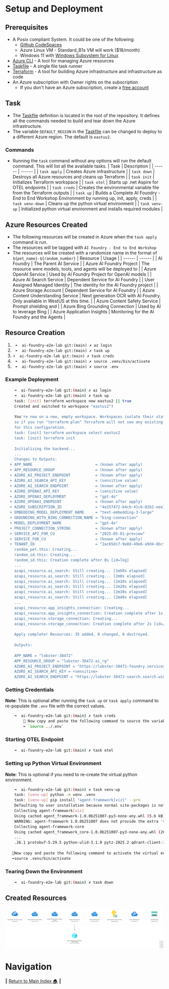 # Setup and Deployment

## Prerequisites
* A Posix compliant System. It could be one of the following:
    * [Github CodeSpaces](https://github.com/features/codespaces)
    * Azure Linux VM - Standard_B1s VM will work ($18/month)
    * Windows 11 with [Windows Subsystem for Linux](https://docs.microsoft.com/en-us/windows/wsl/install)
* [Azure CLI](https://docs.microsoft.com/en-us/cli/azure/install-azure-cli) - A tool for managing Azure resources
* [Taskfile](https://taskfile.dev/#/) - A single file task runner
* [Terraform](https://www.terraform.io/) - A tool for building Azure infrastructure and infrastructure as code
* An Azure subscription with Owner rights on the subscription
    * If you don't have an Azure subscription, create a [free account](https://azure.microsoft.com/en-us/free/)

## Task
* The [Taskfile](../Taskfile.yaml) definition is located in the root of the repository. It defines all the commands needed to build and tear down the Azure infrastructure.
* The variable `DEFAULT_REGION` in the [Taskfile](../Taskfile.yaml) can be changed to deploy to a different Azure region. The default is `eastus2`.

### Commands
* Running the `task` command without any options will run the default command. This will list all the available tasks.
    | Task |  Description | 
    | ------ | ------ |
    | `task apply` | Creates Azure infrastructure |
    | `task down`  | Destroys all Azure resources and cleans up Terraform |
    | `task init`  | Initializes Terraform workspace |
    | `task otel`  | Starts up .net Aspire for OTEL endpoints |
    | `task creds`  | Creates the environmental variable file from the Terraform outputs |
    | `task up`    | Builds a Complete AI Foundry - End to End Workshop Environment by running up, init, apply, creds |
    | `task venv-down` | Cleans up the python virtual environment |
    | `task venv-up` | Initialized python virtual environment and installs required modules |

## Azure Resources Created
* The following resources will be created in Azure when the `task apply` command is run.
* The resources will be tagged with `AI Foundry - End to End Workshop`
* The resources will be created with a randomize name in the format of `${pet_name}-${random_number}`
    | Resource |  Usage | 
    | ------ | ------ |
    | AI Foundry | The Parent AI Service |
    | Azure AI Foundry Project | The resource were models, tools, and agents will be deployed to |
    | Azure OpenAI Service | Used by AI Foundry Project for OpenAI models |
    | Azure AI Search Service | Dependent Service for AI Foundry |
    | User Assigned Managed Identity | The identity for the AI Foundry project  |
    | Azure Storage Account | Dependent Service for AI Foundry |
    | Azure Content Understanding Service | Next generation OCR with AI Foundry. Only available in WestUS at this time. |
    | Azure Content Safety Service | Prompt shielding and   |
    | Azure Bing Grounding Connection | Used by AI to leverage Bing |
    | Azure Application Insights | Monitoring for the AI Foundry and the Agents |

## Resource Creation 
1. ``` ➜  ai-foundry-e2e-lab git:(main) ✗ az login```
1. ``` ➜  ai-foundry-e2e-lab git:(main) ✗ task up``` 
1. ``` ➜  ai-foundry-e2e-lab git:(main) ✗ task creds ```  
1. ``` ➜  ai-foundry-e2e-lab git:(main) ✗ source .venv/bin/activate``` 
1. ``` ➜  ai-foundry-e2e-lab git:(main) ✗ source .env``` 

### Example Deployment
```bash
    ➜  ai-foundry-e2e-lab git:(main) ✗ az login
    ➜  ai-foundry-e2e-lab git:(main) ✗ task up
    task: [init] terraform workspace new eastus2 || true
    Created and switched to workspace "eastus2"!

    You're now on a new, empty workspace. Workspaces isolate their state,
    so if you run "terraform plan" Terraform will not see any existing state
    for this configuration.
    task: [init] terraform workspace select eastus2
    task: [init] terraform init

    Initializing the backend...
    ...
    Changes to Outputs:
  + APP_NAME                            = (known after apply)
  + APP_RESOURCE_GROUP                  = (known after apply)
  + AZURE_AI_PROJECT_ENDPOINT           = (known after apply)
  + AZURE_AI_SEARCH_API_KEY             = (sensitive value)
  + AZURE_AI_SEARCH_ENDPOINT            = (known after apply)
  + AZURE_OPENAI_API_KEY                = (sensitive value)
  + AZURE_OPENAI_DEPLOYMENT             = "gpt-4o"
  + AZURE_OPENAI_ENDPOINT               = (known after apply)
  + AZURE_SUBSCRIPTION_ID               = "4e257472-b4cb-41cb-82b2-eee19d59307b"
  + EMBEDDING_MODEL_DEPLOYMENT_NAME     = "text-embedding-3-large"
  + GROUNDING_WITH_BING_CONNECTION_NAME = "bing-connection"
  + MODEL_DEPLOYMENT_NAME               = "gpt-4o"
  + PROJECT_CONNECTION_STRING           = (known after apply)
  + SERVICE_API_FOR_CU                  = "2025-05-01-preview"
  + SERVICE_FOR_CU                      = (known after apply)
  + TENANT_ID                           = "2ac65dc7-9e8d-49e6-a9d4-6bcfdc6adb1f"
    random_pet.this: Creating...
    random_id.this: Creating...
    random_id.this: Creation complete after 0s [id=lkg]
    ...
    azapi_resource.ai_search: Still creating... [1m50s elapsed]
    azapi_resource.ai_search: Still creating... [2m0s elapsed]
    azapi_resource.ai_search: Still creating... [2m10s elapsed]
    azapi_resource.ai_search: Still creating... [2m20s elapsed]
    azapi_resource.ai_search: Still creating... [2m30s elapsed]
    azapi_resource.ai_search: Still creating... [2m40s elapsed]
    ...
    azapi_resource.app_insights_connection: Creating...
    azapi_resource.app_insights_connection: Creation complete after 1s [id=/subscriptions/4e257472-b4cb-41cb-82b2-eee19d59307b/resourceGroups/lobster-38472-ai_rg/providers/Microsoft.CognitiveServices/accounts/lobster-38472-foundry/projects/lobster-38472-project/connections/app-insights-connection]
    azapi_resource.storage_connection: Creating...
    azapi_resource.storage_connection: Creation complete after 2s [id=/subscriptions/4e257472-b4cb-41cb-82b2-eee19d59307b/resourceGroups/lobster-38472-ai_rg/providers/Microsoft.CognitiveServices/accounts/lobster-38472-foundry/projects/lobster-38472-project/connections/storage-connection]

    Apply complete! Resources: 35 added, 0 changed, 0 destroyed.

    Outputs:

    APP_NAME = "lobster-38472"
    APP_RESOURCE_GROUP = "lobster-38472-ai_rg"
    AZURE_AI_PROJECT_ENDPOINT = "https://lobster-38472-foundry.services.ai.azure.com/api/projects/lobster-38472-project"
    AZURE_AI_SEARCH_API_KEY = <sensitive>
    AZURE_AI_SEARCH_ENDPOINT = "https://lobster-38472-search.search.windows.net"
```

### Getting Credentials
__Note__: This is optional after running the `task up` or `task apply` command to re-populate the `.env` file with the correct values.
```bash    
    ➜  ai-foundry-e2e-lab git:(main) ✗ task creds
        🔹 Now copy and paste the following command to source the variables:
        ➡️ `source ../.env`    
```

### Starting OTEL Endpoint
```bash
    ➜  ai-foundry-e2e-lab git:(main) ✗ task otel
```

### Setting up Python Virtual Environment
__Note__: This is optional if you need to re-create the virtual python environment.
```bash
    ➜  ai-foundry-e2e-lab git:(main) ✗ task venv-up
    task: [venv-up] python -m venv .venv
    task: [venv-up] pip install "agent-framework[viz]" --pre
    Defaulting to user installation because normal site-packages is not writeable
    Collecting agent-framework[viz]
    Using cached agent_framework-1.0.0b251007-py3-none-any.whl (5.6 kB)
    WARNING: agent-framework 1.0.0b251007 does not provide the extra 'viz'
    Collecting agent-framework-core
    Using cached agent_framework_core-1.0.0b251007-py3-none-any.whl (261 kB)
    ...
    .26.1 protobuf-5.29.5 python-ulid-3.1.0 pytz-2025.2 qdrant-client-1.15.1 redis-6.4.0 redisvl-0.9.1 rsa-4.9.1 urllib3-2.5.0 uvloop-0.21.0 watchfiles-1.1.1 websockets-15.0.1
   
   🔹Now copy and paste the following command to activate the virtual environment:
   ➡️source .venv/bin/activate
```

### Tearing Down the Environment
```bash
    ➜  ai-foundry-e2e-lab git:(main) ✗ task down
```


## Created Resources 
![azure resources](./azure-resources.png)

# Navigation
‖ [Return to Main Index 🏠](./infrastructure.md#setup-and-deployment) ‖ 